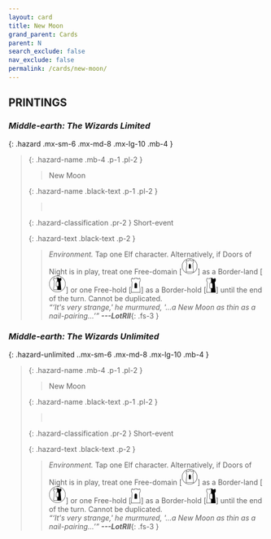 ```yaml
---
layout: card
title: New Moon
grand_parent: Cards
parent: N
search_exclude: false
nav_exclude: false
permalink: /cards/new-moon/
---
```


## PRINTINGS


### _Middle-earth: The Wizards Limited_

{: .hazard .mx-sm-6 .mx-md-8 .mx-lg-10 .mb-4 }
> {: .hazard-name .mb-4 .p-1 .pl-2 }
> > <div class="hazard-mp"></div>
> > <div class="card-name">New Moon</div>
>
> {: .hazard-name .black-text .p-1 .pl-2 }
> > &nbsp;
>
> {: .hazard-classification .pr-2 }
> Short-event
>
> {: .hazard-text .black-text .p-2 }
> > _Environment._ Tap one Elf character. Alternatively, if Doors of Night is in play, treat one Free-domain \[![](/assets/images/free-domain.svg)] as a Border-land \[![](/assets/images/border-land.svg)] or one Free-hold \[![](/assets/images/free-hold.svg)] as a Border-hold \[![](/assets/images/border-hold.svg)] until the end of the turn. Cannot be duplicated. <br>_“‘It's very strange,' he murmured, '...a New Moon as thin as a nail-pairing...’”_ ***---&#65279;LotRII***{: .fs-3 } 
>

### _Middle-earth: The Wizards Unlimited_

{: .hazard-unlimited ..mx-sm-6 .mx-md-8 .mx-lg-10 .mb-4 }
> {: .hazard-name .mb-4 .p-1 .pl-2 }
> > <div class="hazard-mp"></div>
> > <div class="card-name">New Moon</div>
>
> {: .hazard-name .black-text .p-1 .pl-2 }
> > &nbsp;
>
> {: .hazard-classification .pr-2 }
> Short-event
>
> {: .hazard-text .black-text .p-2 }
> > _Environment._ Tap one Elf character. Alternatively, if Doors of Night is in play, treat one Free-domain \[![](/assets/images/free-domain.svg)] as a Border-land \[![](/assets/images/border-land.svg)] or one Free-hold \[![](/assets/images/free-hold.svg)] as a Border-hold \[![](/assets/images/border-hold.svg)] until the end of the turn. Cannot be duplicated. <br>_“‘It's very strange,' he murmured, '...a New Moon as thin as a nail-pairing...’”_ ***---&#65279;LotRII***{: .fs-3 } 
>
